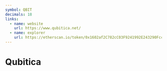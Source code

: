 ```yaml
---
symbol: QBIT
decimals: 18
links:
  - name: website
    url: https://www.qubitica.net/
  - name: explorer
    url: https://etherscan.io/token/0x1602af2C782cC03F9241992E243290Fccf73Bb13
---
```


# Qubitica
